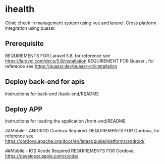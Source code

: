 # ihealth

Clinic check in management system using vue and laravel. Cross platform integration using quasar.

## Prerequisite

REQUIREMENTS FOR Laravel 5.8, for reference see https://laravel.com/docs/5.8/installation
REQUIREMENT FOR Quasar , for reference see https://quasar.dev/quasar-cli/installation

## Deploy back-end for apis

Instructions for back-end /back-end/README

## Deploy APP

Instructions for loading the application /front-end/README

##Mobile - ANDROID
Cordova Required.
REQUIREMENTS FOR Cordova, for reference see https://cordova.apache.org/docs/en/latest/guide/platforms/android/

##Mobile - IOS
Xcode Required
REQUIREMENTS FOR Cordova, https://developer.apple.com/xcode/
